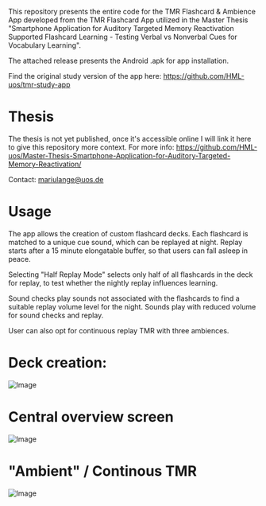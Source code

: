 This repository presents the entire code for the TMR Flashcard & Ambience App developed from the TMR Flashcard App utilized in the Master Thesis "Smartphone Application for Auditory Targeted Memory Reactivation Supported Flashcard Learning - Testing Verbal vs Nonverbal Cues for Vocabulary Learning". 

The attached release presents the Android .apk for app installation.

Find the original study version of the app here: https://github.com/HML-uos/tmr-study-app

# Thesis
The thesis is not yet published, once it's accessible online I will link it here to give this repository more context. For more info: https://github.com/HML-uos/Master-Thesis-Smartphone-Application-for-Auditory-Targeted-Memory-Reactivation/

Contact: mariulange@uos.de

# Usage

The app allows the creation of custom flashcard decks. Each flashcard is matched to a unique cue sound, which can be replayed at night. Replay starts after a 15 minute elongatable buffer, so that users can fall asleep in peace. 

Selecting "Half Replay Mode" selects only half of all flashcards in the deck for replay, to test whether the nightly replay influences learning. 

Sound checks play sounds not associated with the flashcards to find a suitable replay volume level for the night. Sounds play with reduced volume for sound checks and replay. 

User can also opt for continuous replay TMR with three ambiences.

# Deck creation:

![Image](https://github.com/user-attachments/assets/74e94227-a531-4d1d-a9b0-4428196bb449)

# Central overview screen

![Image](https://github.com/user-attachments/assets/4b5a125f-6f68-468d-8cb3-4997063bfea1)

# "Ambient" / Continous TMR 

![Image](https://github.com/user-attachments/assets/ccffbfcf-2745-4fd8-ab50-0a99187e89aa)
